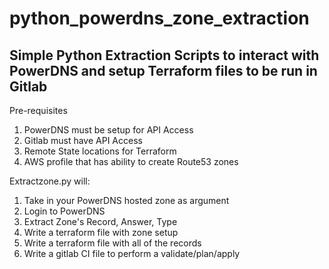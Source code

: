 # python_powerdns_zone_extraction

## Simple Python Extraction Scripts to interact with PowerDNS and setup Terraform files to be run in Gitlab

Pre-requisites
1. PowerDNS must be setup for API Access
2. Gitlab must have API Access
3. Remote State locations for Terraform
4. AWS profile that has ability to create Route53 zones

Extractzone.py will:
1. Take in your PowerDNS hosted zone as argument
2. Login to PowerDNS
3. Extract Zone's Record, Answer, Type
4. Write a terraform file with zone setup
5. Write a terraform file with all of the records
6. Write a gitlab CI file to perform a validate/plan/apply
